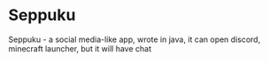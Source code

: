 # Seppuku
Seppuku - a social media-like app, wrote in java, it can open discord, minecraft launcher, but it will have chat 
